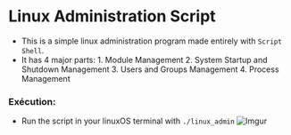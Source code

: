 # Linux Administration Script

- This is a simple linux administration program made entirely with `Script Shell`.
- It has 4 major parts: 
        1. Module Management
        2. System Startup and Shutdown Management
        3. Users and Groups Management
        4. Process Management

### Exécution:

- Run the script in your linuxOS terminal with `./linux_admin`
![Imgur](https://i.imgur.com/EcIdRZA.png)